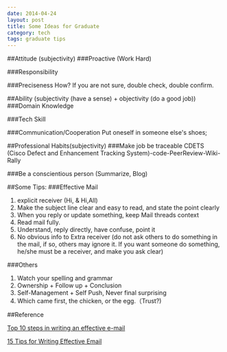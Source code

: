 ```yaml
---
date: 2014-04-24
layout: post
title: Some Ideas for Graduate
category: tech
tags: graduate tips
---
```

##Attitude (subjectivity)
###Proactive (Work Hard)

###Responsibility

###Preciseness
How? If you are not sure, double check, double confirm.

##Ability (subjectivity (have a sense) + objectivity  (do a good job))
###Domain Knowledge

###Tech Skill

###Communication/Cooperation
Put oneself in someone else's shoes;

##Professional Habits(subjectivity)
###Make job be traceable
CDETS (Cisco Defect and Enhancement Tracking System)-code-PeerReview-Wiki-Rally

###Be a conscientious person (Summarize, Blog)

##Some Tips:
###Effective Mail
1. explicit receiver (Hi, &  Hi,All)
2. Make the subject line clear and easy to read, and state the point clearly
3. When you reply or update something, keep Mail threads context 
4. Read mail fully.
5. Understand, reply directly, have confuse, point it
6. No obvious info to Extra receiver (do not ask others to do something in the mail, if so, others may ignore it. If you want someone do something, he/she must be a receiver, and make you ask clear)

###Others
1. Watch your spelling and grammar
2. Ownership + Follow up + Conclusion
3. Self-Management + Self Push, Never final surprising
4. Which came first, the chicken, or the egg.（Trust?)

##Reference

<a href="http://www.computerhope.com/tips/tip89.htm" target="_blank">Top 10 steps in writing an effective e-mail</a>

<a href="http://thinksimplenow.com/productivity/15-tips-for-writing-effective-email/" target="_blank">15 Tips for Writing Effective Email</a>
